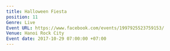 ```yaml
---
title: Halloween Fiesta
position: 11
Genre: Live
Event URL: https://www.facebook.com/events/1997925523759153/
Venue: Hanoi Rock City
Event date: 2017-10-29 07:00:00 +07:00
---
```


